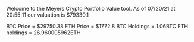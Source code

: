Welcome to the Meyers Crypto Portfolio Value tool. 
As of 07/20/21 at 20:55:11 our valuation is $79330.1 

BTC Price = $29750.38
 ETH Price = $1772.8
BTC Holdings = 1.06BTC
 ETH holdings = 26.960005962ETH 
